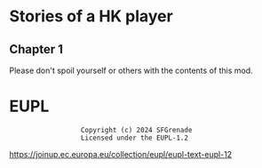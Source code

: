 # Stories of a HK player

## Chapter 1

Please don't spoil yourself or others with the contents of this mod.

# EUPL
                      Copyright (c) 2024 SFGrenade
                      Licensed under the EUPL-1.2

https://joinup.ec.europa.eu/collection/eupl/eupl-text-eupl-12
